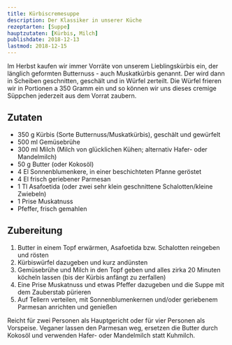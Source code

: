 ```yaml
---
title: Kürbiscremesuppe
description: Der Klassiker in unserer Küche
rezeptarten: [Suppe]
hauptzutaten: [Kürbis, Milch]
publishdate: 2018-12-13
lastmod: 2018-12-15
---
```


Im Herbst kaufen wir immer Vorräte von unserem Lieblingskürbis ein, der länglich geformten Butternuss - auch Muskatkürbis genannt. Der wird dann in Scheiben geschnitten, geschält und in Würfel zerteilt. Die Würfel frieren wir in Portionen a 350 Gramm ein und so können wir uns dieses cremige Süppchen jederzeit aus dem Vorrat zaubern.


## Zutaten

- 350 g Kürbis (Sorte Butternuss/Muskatkürbis), geschält und gewürfelt
- 500 ml Gemüsebrühe
- 300 ml Milch (Milch von glücklichen Kühen; alternativ Hafer- oder Mandelmilch)
- 50 g Butter (oder Kokosöl)
- 4 El Sonnenblumenkere, in einer beschichteten Pfanne geröstet
- 4 El frisch geriebener Parmesan
- 1 Tl Asafoetida (oder zwei sehr klein geschnittene Schalotten/kleine Zwiebeln)
- 1 Prise Muskatnuss
- Pfeffer, frisch gemahlen


## Zubereitung

1. Butter in einem Topf erwärmen, Asafoetida bzw. Schalotten reingeben und rösten
2. Kürbiswürfel dazugeben und kurz andünsten
3. Gemüsebrühe und Milch in den Topf geben und alles zirka 20 Minuten köcheln lassen (bis der Kürbis anfängt zu zerfallen)
4. Eine Prise Muskatnuss und etwas Pfeffer dazugeben und die Suppe mit dem Zauberstab pürieren
5. Auf Tellern verteilen, mit Sonnenblumenkernen und/oder geriebenem Parmesan anrichten und genießen

Reicht für zwei Personen als Hauptgericht oder für vier Personen als Vorspeise. Veganer lassen den Parmesan weg, ersetzen die Butter durch Kokosöl und verwenden Hafer- oder Mandelmilch statt Kuhmilch.
